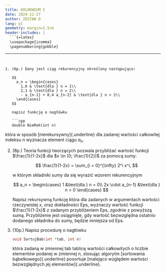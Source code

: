 ```yaml
---
title: KOLOKWIUM I
date: 2024-11-27
author: ZESTAW D
lang: pl
geometry: margin=1.5cm
header-includes: |
  ```{=latex}
  \usepackage{icomma}
  \pagenumbering{gobble}
  ```
---
```


1. (6p.) Dany jest ciąg rekurencyjny określony następująco:

   $$
     a_n = \begin{cases}
       1,6 & \text{dla } n = 1\\
       2,1 & \text{dla } n = 2\\
       - a_{n-1} + 0,4 a_{n-2} & \text{dla } n > 2\\
     \end{cases}
   $$

   napisz funkcję o nagłówku

   ```cpp
   double NieRek(int n)
   ```

   która w sposób [nierekursywny]{.underline} dla zadanej wartości całkowitej
   indeksu $n$ wyznacza element ciągu $a_n$.

2. (8p.) Teoria funkcji tworzących pozwala przybliżać wartość funkcji
   $\frac{1}{1-2x}$ dla $x \in (0; \frac{1}{2})$ za pomocą sumy:

   $$
     \frac{1}{1-2x} = \sum_{i = 0}^{\infty} 2^i x^i,
   $$

   w którym składniki sumy da się wyrazić wzorem rekurencyjnym

   $$
     a_n = \begin{cases}
       1                &\text{dla } n = 0\\
       2x \cdot a_{n-1} &\text{dla } n > 0
     \end{cases}
   $$

   Napisz rekursywną funkcję która dla zadanych w argumentach wartości
   rzeczywistej $x$, oraz dokładności Eps, wyznaczy wartość funkcji
   $\frac{1}{1-2x}$ z zadanym przybliżeniem Eps, zgodnie z powyższą sumą.
   Przybliżenie jest osiągnięte, gdy wartość bezwzględna ostatnio dodanego
   składnika do sumy, będzie mniejsza od Eps.

3. (10p.) Napisz procedurę o nagłówku

   ```cpp
   void SortujBab(int *tab, int n)
   ```

   która zadaną w zmiennej tab tablicę wartości całkowitych o liczbie elementów
   podanej w zmiennej n, stosując algorytm [sortowania bąbelkowego]{.underline}
   posortuje [malejąco względem wartości bezwzględnych jej
   elementów]{.underline}.
